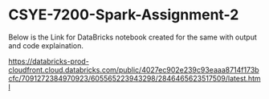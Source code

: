 # CSYE-7200-Spark-Assignment-2

Below is the Link for DataBricks notebook created for the same with output and code explaination.

https://databricks-prod-cloudfront.cloud.databricks.com/public/4027ec902e239c93eaaa8714f173bcfc/7091272384970923/605565223943298/2846465623517509/latest.html
